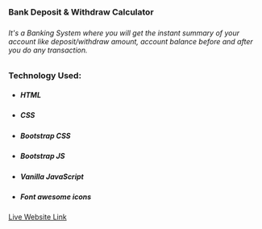 <h3>Bank Deposit & Withdraw Calculator<h3>
<h6>It's a Banking System where you will get the instant summary of your account like deposit/withdraw amount, account balance before and after you do any transaction.</h6>
<h3>Technology Used:</h3>
<ul>
    <li>
        <h5>HTML</h5>
    </li>
    <li>
        <h5>CSS</h5>
    </li>
    <li>
        <h5>Bootstrap CSS</h5>
    </li>
    <li>
        <h5>Bootstrap JS</h5>
    </li>
    <li>
        <h5>Vanilla JavaScript</h5>
    </li>
    <li>
        <h5>Font awesome icons</h5>
    </li>
</ul>
<a target="_blank" href="https://masrur-sakib.github.io/bank_deposit_withdraw_calculator/">Live Website Link</a>
